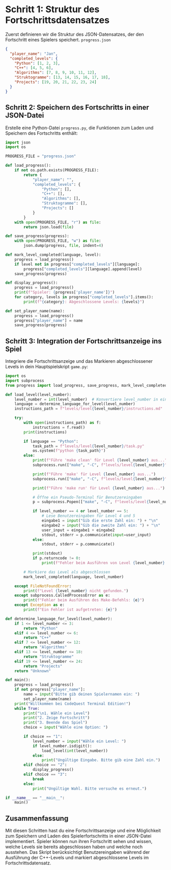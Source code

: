 # Schritt 1: Struktur des Fortschrittsdatensatzes

Zuerst definieren wir die Struktur des JSON-Datensatzes, der den Fortschritt eines Spielers speichert. `progress.json`

```json
{
  "player_name": "Jan",
  "completed_levels": {
    "Python": [1, 2, 3],
    "C++": [4, 5, 6],
    "Algorithms": [7, 8, 9, 10, 11, 12],
    "Struktogramme": [13, 14, 15, 16, 17, 18],
    "Projects": [19, 20, 21, 22, 23, 24]
  }
}
```

## Schritt 2: Speichern des Fortschritts in einer JSON-Datei

Erstelle eine Python-Datei `progress.py`, die Funktionen zum Laden und Speichern des Fortschritts enthält:

```python
import json
import os

PROGRESS_FILE = "progress.json"

def load_progress():
    if not os.path.exists(PROGRESS_FILE):
        return {
            "player_name": "",
            "completed_levels": {
                "Python": [],
                "C++": [],
                "Algorithms": [],
                "Struktogramme": [],
                "Projects": []
            }
        }
    with open(PROGRESS_FILE, "r") as file:
        return json.load(file)

def save_progress(progress):
    with open(PROGRESS_FILE, "w") as file:
        json.dump(progress, file, indent=4)

def mark_level_completed(language, level):
    progress = load_progress()
    if level not in progress["completed_levels"][language]:
        progress["completed_levels"][language].append(level)
    save_progress(progress)

def display_progress():
    progress = load_progress()
    print(f"Spieler: {progress['player_name']}")
    for category, levels in progress["completed_levels"].items():
        print(f"{category}: Abgeschlossene Levels: {levels}")

def set_player_name(name):
    progress = load_progress()
    progress["player_name"] = name
    save_progress(progress)
```

## Schritt 3: Integration der Fortschrittsanzeige ins Spiel

Integriere die Fortschrittsanzeige und das Markieren abgeschlossener Levels in dein Hauptspielskript `game.py`:

```python
import os
import subprocess
from progress import load_progress, save_progress, mark_level_completed, display_progress, set_player_name

def load_level(level_number):
    level_number = int(level_number)  # Konvertiere level_number in eine Ganzzahl
    language = determine_language_for_level(level_number)
    instructions_path = f"levels/level{level_number}/instructions.md"

    try:
        with open(instructions_path) as f:
            instructions = f.read()
        print(instructions)

        if language == "Python":
            task_path = f"levels/level{level_number}/task.py"
            os.system(f"python {task_path}")
        else:
            print(f"Führe 'make clean' für Level {level_number} aus...")
            subprocess.run(["make", "-C", f"levels/level{level_number}", "clean"], check=True)

            print(f"Führe 'make' für Level {level_number} aus...")
            subprocess.run(["make", "-C", f"levels/level{level_number}"], check=True)

            print(f"Führe 'make run' für Level {level_number} aus...")

            # Öffne ein Pseudo-Terminal für Benutzereingaben
            p = subprocess.Popen(["make", "-C", f"levels/level{level_number}", "run"], stdin=subprocess.PIPE, stdout=subprocess.PIPE, stderr=subprocess.PIPE, text=True)

            if level_number == 4 or level_number == 5:
                # Lese Benutzereingaben für Level 4 und 5
                eingabe1 = input("Gib die erste Zahl ein: ") + "\n"
                eingabe2 = input("Gib die zweite Zahl ein: ") + "\n"
                user_input = eingabe1 + eingabe2
                stdout, stderr = p.communicate(input=user_input)
            else:
                stdout, stderr = p.communicate()

            print(stdout)
            if p.returncode != 0:
                print(f"Fehler beim Ausführen von Level {level_number}: {stderr}")

        # Markiere das Level als abgeschlossen
        mark_level_completed(language, level_number)

    except FileNotFoundError:
        print(f"Level {level_number} nicht gefunden.")
    except subprocess.CalledProcessError as e:
        print(f"Fehler beim Ausführen des Make-Befehls: {e}")
    except Exception as e:
        print(f"Ein Fehler ist aufgetreten: {e}")

def determine_language_for_level(level_number):
    if 1 <= level_number <= 3:
        return "Python"
    elif 4 <= level_number <= 6:
        return "C++"
    elif 7 <= level_number <= 12:
        return "Algorithms"
    elif 13 <= level_number <= 18:
        return "Struktogramme"
    elif 19 <= level_number <= 24:
        return "Projects"
    return "Unknown"

def main():
    progress = load_progress()
    if not progress["player_name"]:
        name = input("Bitte gib deinen Spielernamen ein: ")
        set_player_name(name)
    print("Willkommen bei CodeQuest Terminal Edition!")
    while True:
        print("\n1. Wähle ein Level")
        print("2. Zeige Fortschritt")
        print("3. Beende das Spiel")
        choice = input("Wähle eine Option: ")

        if choice == "1":
            level_number = input("Wähle ein Level: ")
            if level_number.isdigit():
                load_level(int(level_number))
            else:
                print("Ungültige Eingabe. Bitte gib eine Zahl ein.")
        elif choice == "2":
            display_progress()
        elif choice == "3":
            break
        else:
            print("Ungültige Wahl. Bitte versuche es erneut.")

if __name__ == "__main__":
    main()
```

## Zusammenfassung

Mit diesen Schritten hast du eine Fortschrittsanzeige und eine Möglichkeit zum Speichern und Laden des Spielerfortschritts in einer JSON-Datei implementiert. Spieler können nun ihren Fortschritt sehen und wissen, welche Levels sie bereits abgeschlossen haben und welche noch ausstehen. Das Skript berücksichtigt Benutzereingaben während der Ausführung der C++-Levels und markiert abgeschlossene Levels im Fortschrittsdatensatz.
